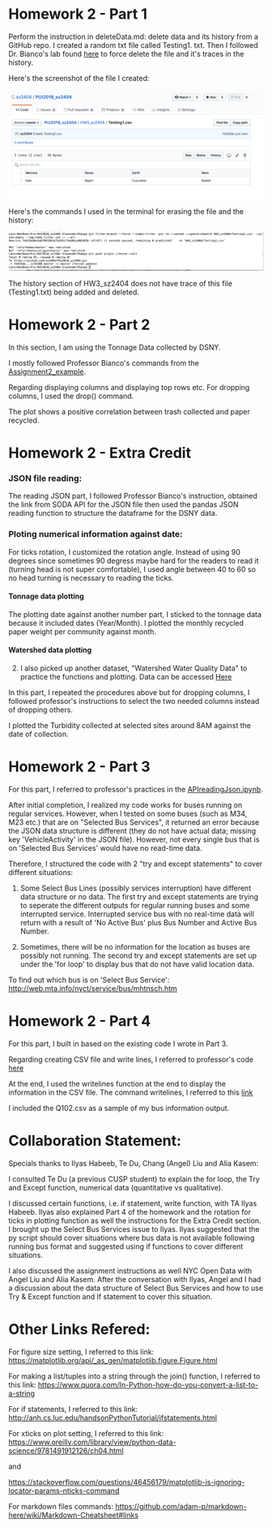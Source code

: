 # Homework 2 - Part 1
Perform the instruction in deleteData.md: delete data and its history from a GitHub repo.
I created a random txt file called Testing1. txt. Then I followed Dr. Bianco's lab found [here](https://github.com/fedhere/PUI2018_fb55/blob/master/HW3_fb55/deleteData.md) to force delete the file and it's traces in the history. 

Here's the screenshot of the file I created:

![Alt text](../HW2_sz2404/Testing_File.png)

Here's the commands I used in the terminal for erasing the file and the history:

![Alt text](../HW2_sz2404/Terminal_Commands.png)

The history section of HW3_sz2404 does not have trace of this file (Testing1.txt) being added and deleted. 

# Homework 2 - Part 2
In this section, I am using the Tonnage Data collected by DSNY. 

I mostly followed Professor Bianco's commands from the [Assignment2_example](https://github.com/fedhere/PUI2018_fb55/blob/master/HW3_fb55/Assignment2_example.ipynb). 

Regarding displaying columns and displaying top rows etc. For dropping columns, I used the drop() command. 

The plot shows a positive correlation between trash collected and paper recycled.

# Homework 2 - Extra Credit
### JSON file reading: 
The reading JSON part, I followed Professor Bianco's instruction, obtained the link from SODA API for the JSON file then used the pandas JSON reading function to structure the dataframe for the DSNY data. 

### Ploting numerical information against date:
For ticks rotation, I customized the rotation angle. Instead of using 90 degrees since sometimes 90 degress maybe hard for the readers to read it (turning head is not super comfortable), I used angle between 40 to 60 so no head turning is necessary to reading the ticks. 
#### Tonnage data plotting
The plotting date against another number part, I sticked to the tonnage data because it included dates (Year/Month). I plotted the monthly recycled paper weight per community against month.

#### Watershed data plotting
2. I also picked up another dataset, "Watershed Water Quality Data" to practice the functions and plotting. Data can be accessed [Here](https://data.cityofnewyork.us/Environment/Watershed-Water-Quality-Data/y43c-5n92/data)

In this part, I repeated the procedures above but for dropping columns, I followed professor's instructions to select the two needed columns instead of dropping others. 

I plotted the Turbidity collected at selected sites around 8AM against the date of collection. 


# Homework 2 - Part 3
For this part, I referred to professor's practices in the [APIreadingJson.ipynb](https://github.com/fedhere/PUI2018_fb55/blob/master/Lab3_fb55/APIreadingJson.ipynb). 

After initial completion, I realized my code works for buses running on regular services. However, when I tested on some buses (such as M34, M23 etc.) that are on "Selected Bus Services", it returned an error because the JSON data structure is different (they do not have actual data; missing key 'VehicleActivity' in the JSON file). However, not every single bus that is on 'Selected Bus Services' would have no read-time data. 

Therefore, I structured the code with 2 "try and except statements" to cover different situations:
1. Some Select Bus Lines (possibly services interruption) have different data structure or no data. The first try and except statements are trying to seperate the different outputs for regular running buses and some interrupted service. Interrupted service bus with no real-time data will return with a result of 'No Active Bus' plus Bus Number and Active Bus Number. 

2. Sometimes, there will be no information for the location as buses are possibly not running. The second try and except statements are set up under the 'for loop' to display bus that do not have valid location data.

To find out which bus is on 'Select Bus Service': http://web.mta.info/nyct/service/bus/mhtnsch.htm

# Homework 2 - Part 4
For this part, I built in based on the existing code I wrote in Part 3. 

Regarding creating CSV file and write lines, I referred to professor's code [here]( https://github.com/fedhere/PUI2018_fb55/blob/master/Lab3_fb55/aSimplePythonThatWritesToCSV.py)

At the end, I used the writelines function at the end to display the information in the CSV file. The command writelines, I referred to this [link](http://www.pitt.edu/~naraehan/python2/reading_writing_methods.html)

I included the Q102.csv as a sample of my bus information output. 
    

# Collaboration Statement:
Specials thanks to Ilyas Habeeb, Te Du, Chang (Angel) Liu and Alia Kasem:

I consulted Te Du (a previous CUSP student) to explain the for loop, the Try and Except function, numerical data (quantitative vs qualitative).

I discussed certain functions, i.e. if statement, write function, with TA Ilyas Habeeb. Ilyas also explained Part 4 of the homework and the rotation for ticks in plotting function as well the instructions for the Extra Credit section. I brought up the Select Bus Services issue to Ilyas. Ilyas suggested that the py script should cover situations where bus data is not available following running bus format and suggested using if functions to cover different situations. 

I also discussed the assignment instructions as well NYC Open Data with Angel Liu and Alia Kasem. After the conversation with Ilyas, Angel and I had a discussion about the data structure of Select Bus Services and how to use Try & Except function and If statement to cover this situation. 


# Other Links Refered:

For figure size setting, I referred to this link: 
https://matplotlib.org/api/_as_gen/matplotlib.figure.Figure.html

For making a list/tuples into a string through the join() function, I referred to this link:
https://www.quora.com/In-Python-how-do-you-convert-a-list-to-a-string

For if statements, I referred to this link:
http://anh.cs.luc.edu/handsonPythonTutorial/ifstatements.html

For xticks on plot setting, I referred to this link: 
https://www.oreilly.com/library/view/python-data-science/9781491912126/ch04.html

and 

https://stackoverflow.com/questions/46456179/matplotlib-is-ignoring-locator-params-nticks-command

For markdown files commands: 
https://github.com/adam-p/markdown-here/wiki/Markdown-Cheatsheet#links


